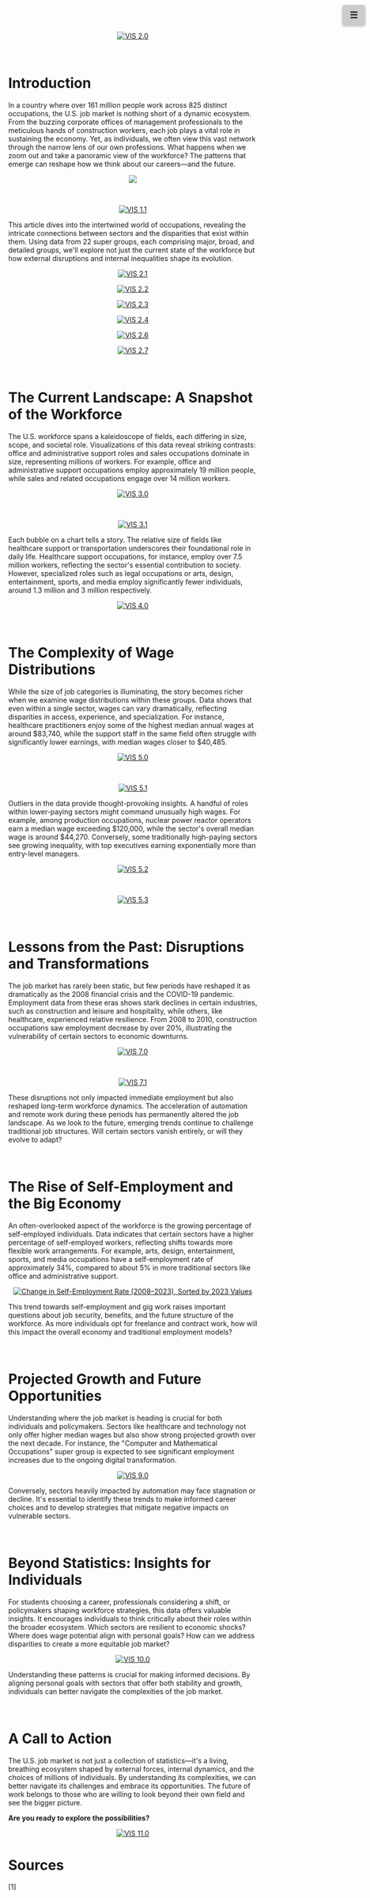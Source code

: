 
<div style="margin:1em calc(50% - 50vw);" align="center">
    <div class='tableauPlaceholder' id='viz1733296304494' style='position: relative'>
        <noscript>
            <a href='#'>
                <img alt='VIS 2.0' src='https://public.tableau.com/static/images/US/USJobs_17332654883260/VIS2_0/1_rss.png' style='border: none' />
            </a>
        </noscript>
        <object class='tableauViz' style='display:none;'>
            <param name='host_url' value='https%3A%2F%2Fpublic.tableau.com%2F' />
            <param name='embed_code_version' value='3' />
            <param name='site_root' value='' />
            <param name='name' value='USJobs_17332654883260/VIS2_0' />
            <param name='tabs' value='no' />
            <param name='toolbar' value='yes' />
            <param name='static_image' value='https://public.tableau.com/static/images/US/USJobs_17332654883260/VIS2_0/1.png' />
            <param name='animate_transition' value='yes' />
            <param name='display_static_image' value='yes' />
            <param name='display_spinner' value='yes' />
            <param name='display_overlay' value='yes' />
            <param name='display_count' value='yes' />
            <param name='language' value='en-US' />
            <param name='filter' value='publish=yes' />
        </object>
    </div>
    <script type='text/javascript'>
        var divElement = document.getElementById('viz1733296304494');
        var vizElement = divElement.getElementsByTagName('object')[0];
        if (divElement.offsetWidth > 800) {
            vizElement.style.width = '1000px';
            vizElement.style.height = '600px';
        } else if (divElement.offsetWidth > 500) {
            vizElement.style.width = '1000px';
            vizElement.style.height = '500px';
        } else {
            vizElement.style.width = '100%';
            vizElement.style.height = '600px';
        }
        var scriptElement = document.createElement('script');
        scriptElement.src = 'https://public.tableau.com/javascripts/api/viz_v1.js';
        vizElement.parentNode.insertBefore(scriptElement, vizElement);
    </script>
</div>

&nbsp;

<div id="stickyMenuIcon" onclick="toggleStickyMenu()" style="
    position: fixed;
    top: 10px;
    right: 10px;
    cursor: pointer;
    z-index: 1000;
    background-color: #ccc;
    padding: 10px 15px;
    border-radius: 5px;
    box-shadow: 0 2px 5px rgba(0,0,0,0.3);
    font-size: 18px;
    font-weight: bold;
    text-align: center;
">
    ☰
</div>


# **Introduction**
In a country where over 161 million people work across 825 distinct occupations, the U.S. job market is nothing short of a dynamic ecosystem. From the buzzing corporate offices of management professionals to the meticulous hands of construction workers, each job plays a vital role in sustaining the economy. Yet, as individuals, we often view this vast network through the narrow lens of our own professions. What happens when we zoom out and take a panoramic view of the workforce? The patterns that emerge can reshape how we think about our careers—and the future.


<div style="margin:1em calc(50% - 50vw);" align="center">
        <div class='tableauPlaceholder' id='viz1733270211721' style='position: relative'><noscript><a href='#'><img alt=' ' src='https:&#47;&#47;public.tableau.com&#47;static&#47;images&#47;US&#47;USJobs_17332654883260&#47;VIS1_0&#47;1_rss.png' style='border: none' /></a></noscript><object class='tableauViz'  style='display:none;'><param name='host_url' value='https%3A%2F%2Fpublic.tableau.com%2F' /> <param name='embed_code_version' value='3' /> <param name='site_root' value='' /><param name='name' value='USJobs_17332654883260&#47;VIS1_0' /><param name='tabs' value='yes' /><param name='toolbar' value='yes' /><param name='static_image' value='https:&#47;&#47;public.tableau.com&#47;static&#47;images&#47;US&#47;USJobs_17332654883260&#47;VIS1_0&#47;1.png' /> <param name='animate_transition' value='yes' /><param name='display_static_image' value='yes' /><param name='display_spinner' value='yes' /><param name='display_overlay' value='yes' /><param name='display_count' value='yes' /><param name='language' value='en-US' /></object></div>                <script type='text/javascript'>                    var divElement = document.getElementById('viz1733270211721');                    var vizElement = divElement.getElementsByTagName('object')[0];                    if ( divElement.offsetWidth > 800 ) { vizElement.style.width='800px';vizElement.style.height='627px';} else if ( divElement.offsetWidth > 500 ) { vizElement.style.width='800px';vizElement.style.height='627px';} else { vizElement.style.width='100%';vizElement.style.height='727px';}+'px';                    var scriptElement = document.createElement('script');                    scriptElement.src = 'https://public.tableau.com/javascripts/api/viz_v1.js';                    vizElement.parentNode.insertBefore(scriptElement, vizElement);                </script>
</div>

&nbsp;

<div style="margin:1em calc(50% - 50vw);" align="center">
        <div class='tableauPlaceholder' id='viz1733280144565' style='position: relative'><noscript><a href='#'><img alt='VIS 1.1 ' src='https:&#47;&#47;public.tableau.com&#47;static&#47;images&#47;US&#47;USJobs_17332654883260&#47;VIS1_1&#47;1_rss.png' style='border: none' /></a></noscript><object class='tableauViz'  style='display:none;'><param name='host_url' value='https%3A%2F%2Fpublic.tableau.com%2F' /> <param name='embed_code_version' value='3' /> <param name='site_root' value='' /><param name='name' value='USJobs_17332654883260&#47;VIS1_1' /><param name='tabs' value='no' /><param name='toolbar' value='yes' /><param name='static_image' value='https:&#47;&#47;public.tableau.com&#47;static&#47;images&#47;US&#47;USJobs_17332654883260&#47;VIS1_1&#47;1.png' /> <param name='animate_transition' value='yes' /><param name='display_static_image' value='yes' /><param name='display_spinner' value='yes' /><param name='display_overlay' value='yes' /><param name='display_count' value='yes' /><param name='language' value='en-US' /><param name='filter' value='publish=yes' /></object></div>                <script type='text/javascript'>                    var divElement = document.getElementById('viz1733280144565');                    var vizElement = divElement.getElementsByTagName('object')[0];                    if ( divElement.offsetWidth > 800 ) { vizElement.style.width='800px';vizElement.style.height='627px';} else if ( divElement.offsetWidth > 500 ) { vizElement.style.width='800px';vizElement.style.height='627px';} else { vizElement.style.width='100%';vizElement.style.height='727px';}+'px';;                    var scriptElement = document.createElement('script');                    scriptElement.src = 'https://public.tableau.com/javascripts/api/viz_v1.js';                    vizElement.parentNode.insertBefore(scriptElement, vizElement);                </script>
</div>

This article dives into the intertwined world of occupations, revealing the intricate connections between sectors and the disparities that exist within them. Using data from 22 super groups, each comprising major, broad, and detailed groups, we'll explore not just the current state of the workforce but how external disruptions and internal inequalities shape its evolution.

<div style="margin:1em calc(50% - 50vw);" align="center">
    <div class='tableauPlaceholder' id='viz1733297201170' style='position: relative'>
        <noscript>
            <a href='#'>
                <img alt='VIS 2.1' src='https://public.tableau.com/static/images/US/USJobs_17332654883260/VIS2_1/1_rss.png' style='border: none' />
            </a>
        </noscript>
        <object class='tableauViz' style='display:none;'>
            <param name='host_url' value='https%3A%2F%2Fpublic.tableau.com%2F' />
            <param name='embed_code_version' value='3' />
            <param name='site_root' value='' />
            <param name='name' value='USJobs_17332654883260/VIS2_1' />
            <param name='tabs' value='no' />
            <param name='toolbar' value='yes' />
            <param name='static_image' value='https://public.tableau.com/static/images/US/USJobs_17332654883260/VIS2_1/1.png' />
            <param name='animate_transition' value='yes' />
            <param name='display_static_image' value='yes' />
            <param name='display_spinner' value='yes' />
            <param name='display_overlay' value='yes' />
            <param name='display_count' value='yes' />
            <param name='language' value='en-US' />
            <param name='filter' value='publish=yes' />
        </object>
    </div>
    <script type='text/javascript'>
        var divElement = document.getElementById('viz1733297201170');
        var vizElement = divElement.getElementsByTagName('object')[0];
        if (divElement.offsetWidth > 800) {
            vizElement.style.width = '1000px';
            vizElement.style.height = '827px';
        } else if (divElement.offsetWidth > 500) {
            vizElement.style.width = '1000px';
            vizElement.style.height = '827px';
        } else {
            vizElement.style.width = '100%';
            vizElement.style.height = '1227px';
        }
        var scriptElement = document.createElement('script');
        scriptElement.src = 'https://public.tableau.com/javascripts/api/viz_v1.js';
        vizElement.parentNode.insertBefore(scriptElement, vizElement);
    </script>
</div>

<div style="margin:1em calc(50% - 50vw);" align="center">
    <div class='tableauPlaceholder' id='viz1733297331757' style='position: relative'>
        <noscript>
            <a href='#'>
                <img alt='VIS 2.2' src='https://public.tableau.com/static/images/US/USJobs_17332654883260/VIS2_2/1_rss.png' style='border: none' />
            </a>
        </noscript>
        <object class='tableauViz' style='display:none;'>
            <param name='host_url' value='https%3A%2F%2Fpublic.tableau.com%2F' />
            <param name='embed_code_version' value='3' />
            <param name='site_root' value='' />
            <param name='name' value='USJobs_17332654883260/VIS2_2' />
            <param name='tabs' value='no' />
            <param name='toolbar' value='yes' />
            <param name='static_image' value='https://public.tableau.com/static/images/US/USJobs_17332654883260/VIS2_2/1.png' />
            <param name='animate_transition' value='yes' />
            <param name='display_static_image' value='yes' />
            <param name='display_spinner' value='yes' />
            <param name='display_overlay' value='yes' />
            <param name='display_count' value='yes' />
            <param name='language' value='en-US' />
            <param name='filter' value='publish=yes' />
        </object>
    </div>
    <script type='text/javascript'>
        var divElement = document.getElementById('viz1733297331757');
        var vizElement = divElement.getElementsByTagName('object')[0];
        if (divElement.offsetWidth > 800) {
            vizElement.style.width = '1000px';
            vizElement.style.height = '827px';
        } else if (divElement.offsetWidth > 500) {
            vizElement.style.width = '1000px';
            vizElement.style.height = '827px';
        } else {
            vizElement.style.width = '100%';
            vizElement.style.height = '1227px';
        }
        var scriptElement = document.createElement('script');
        scriptElement.src = 'https://public.tableau.com/javascripts/api/viz_v1.js';
        vizElement.parentNode.insertBefore(scriptElement, vizElement);
    </script>
</div>

<div style="margin:1em calc(50% - 50vw);" align="center">
    <div class='tableauPlaceholder' id='viz1733297444285' style='position: relative'>
        <noscript>
            <a href='#'>
                <img alt='VIS 2.3' src='https://public.tableau.com/static/images/US/USJobs_17332654883260/VIS2_3/1_rss.png' style='border: none' />
            </a>
        </noscript>
        <object class='tableauViz' style='display:none;'>
            <param name='host_url' value='https%3A%2F%2Fpublic.tableau.com%2F' />
            <param name='embed_code_version' value='3' />
            <param name='site_root' value='' />
            <param name='name' value='USJobs_17332654883260/VIS2_3' />
            <param name='tabs' value='no' />
            <param name='toolbar' value='yes' />
            <param name='static_image' value='https://public.tableau.com/static/images/US/USJobs_17332654883260/VIS2_3/1.png' />
            <param name='animate_transition' value='yes' />
            <param name='display_static_image' value='yes' />
            <param name='display_spinner' value='yes' />
            <param name='display_overlay' value='yes' />
            <param name='display_count' value='yes' />
            <param name='language' value='en-US' />
            <param name='filter' value='publish=yes' />
        </object>
    </div>
    <script type='text/javascript'>
        var divElement = document.getElementById('viz1733297444285');
        var vizElement = divElement.getElementsByTagName('object')[0];
        if (divElement.offsetWidth > 800) {
            vizElement.style.width = '1000px';
            vizElement.style.height = '827px';
        } else if (divElement.offsetWidth > 500) {
            vizElement.style.width = '1000px';
            vizElement.style.height = '827px';
        } else {
            vizElement.style.width = '100%';
            vizElement.style.height = '1227px';
        }
        var scriptElement = document.createElement('script');
        scriptElement.src = 'https://public.tableau.com/javascripts/api/viz_v1.js';
        vizElement.parentNode.insertBefore(scriptElement, vizElement);
    </script>
</div>

<div style="margin:1em calc(50% - 50vw);" align="center">
    <div class='tableauPlaceholder' id='viz1733297524888' style='position: relative'>
        <noscript>
            <a href='#'>
                <img alt='VIS 2.4' src='https://public.tableau.com/static/images/US/USJobs_17332654883260/VIS2_4/1_rss.png' style='border: none' />
            </a>
        </noscript>
        <object class='tableauViz' style='display:none;'>
            <param name='host_url' value='https%3A%2F%2Fpublic.tableau.com%2F' />
            <param name='embed_code_version' value='3' />
            <param name='site_root' value='' />
            <param name='name' value='USJobs_17332654883260/VIS2_4' />
            <param name='tabs' value='no' />
            <param name='toolbar' value='yes' />
            <param name='static_image' value='https://public.tableau.com/static/images/US/USJobs_17332654883260/VIS2_4/1.png' />
            <param name='animate_transition' value='yes' />
            <param name='display_static_image' value='yes' />
            <param name='display_spinner' value='yes' />
            <param name='display_overlay' value='yes' />
            <param name='display_count' value='yes' />
            <param name='language' value='en-US' />
            <param name='filter' value='publish=yes' />
        </object>
    </div>
    <script type='text/javascript'>
        var divElement = document.getElementById('viz1733297524888');
        var vizElement = divElement.getElementsByTagName('object')[0];
        if (divElement.offsetWidth > 800) {
            vizElement.style.width = '1000px';
            vizElement.style.height = '827px';
        } else if (divElement.offsetWidth > 500) {
            vizElement.style.width = '1000px';
            vizElement.style.height = '827px';
        } else {
            vizElement.style.width = '100%';
            vizElement.style.height = '1227px';
        }
        var scriptElement = document.createElement('script');
        scriptElement.src = 'https://public.tableau.com/javascripts/api/viz_v1.js';
        vizElement.parentNode.insertBefore(scriptElement, vizElement);
    </script>
</div>

<div style="margin:1em calc(50% - 50vw);" align="center">
    <div class='tableauPlaceholder' id='viz1733297563140' style='position: relative'>
        <noscript>
            <a href='#'>
                <img alt='VIS 2.6' src='https://public.tableau.com/static/images/US/USJobs_17332654883260/VIS2_6/1_rss.png' style='border: none' />
            </a>
        </noscript>
        <object class='tableauViz' style='display:none;'>
            <param name='host_url' value='https%3A%2F%2Fpublic.tableau.com%2F' />
            <param name='embed_code_version' value='3' />
            <param name='site_root' value='' />
            <param name='name' value='USJobs_17332654883260/VIS2_6' />
            <param name='tabs' value='no' />
            <param name='toolbar' value='yes' />
            <param name='static_image' value='https://public.tableau.com/static/images/US/USJobs_17332654883260/VIS2_6/1.png' />
            <param name='animate_transition' value='yes' />
            <param name='display_static_image' value='yes' />
            <param name='display_spinner' value='yes' />
            <param name='display_overlay' value='yes' />
            <param name='display_count' value='yes' />
            <param name='language' value='en-US' />
            <param name='filter' value='publish=yes' />
        </object>
    </div>
    <script type='text/javascript'>
        var divElement = document.getElementById('viz1733297563140');
        var vizElement = divElement.getElementsByTagName('object')[0];
        if (divElement.offsetWidth > 800) {
            vizElement.style.width = '1000px';
            vizElement.style.height = '827px';
        } else if (divElement.offsetWidth > 500) {
            vizElement.style.width = '1000px';
            vizElement.style.height = '827px';
        } else {
            vizElement.style.width = '100%';
            vizElement.style.height = '1227px';
        }
        var scriptElement = document.createElement('script');
        scriptElement.src = 'https://public.tableau.com/javascripts/api/viz_v1.js';
        vizElement.parentNode.insertBefore(scriptElement, vizElement);
    </script>
</div>

<div style="margin:1em calc(50% - 50vw);" align="center">
    <div class='tableauPlaceholder' id='viz1733326794334' style='position: relative'>
        <noscript>
            <a href='#'>
                <img alt='VIS 2.7' src='https://public.tableau.com/static/images/US/USJobs_17332654883260/VIS2_7/1_rss.png' style='border: none' />
            </a>
        </noscript>
        <object class='tableauViz' style='display:none;'>
            <param name='host_url' value='https%3A%2F%2Fpublic.tableau.com%2F' />
            <param name='embed_code_version' value='3' />
            <param name='site_root' value='' />
            <param name='name' value='USJobs_17332654883260/VIS2_7' />
            <param name='tabs' value='no' />
            <param name='toolbar' value='yes' />
            <param name='static_image' value='https://public.tableau.com/static/images/US/USJobs_17332654883260/VIS2_7/1.png' />
            <param name='animate_transition' value='yes' />
            <param name='display_static_image' value='yes' />
            <param name='display_spinner' value='yes' />
            <param name='display_overlay' value='yes' />
            <param name='display_count' value='yes' />
            <param name='language' value='en-US' />
            <param name='filter' value='publish=yes' />
        </object>
    </div>
    <script type='text/javascript'>
        var divElement = document.getElementById('viz1733326794334');
        var vizElement = divElement.getElementsByTagName('object')[0];
        if (divElement.offsetWidth > 800) {
            vizElement.style.width = '1000px';
            vizElement.style.height = '827px';
        } else if (divElement.offsetWidth > 500) {
            vizElement.style.width = '1000px';
            vizElement.style.height = '827px';
        } else {
            vizElement.style.width = '100%';
            vizElement.style.height = '1227px';
        }
        var scriptElement = document.createElement('script');
        scriptElement.src = 'https://public.tableau.com/javascripts/api/viz_v1.js';
        vizElement.parentNode.insertBefore(scriptElement, vizElement);
    </script>
</div>


&nbsp;

# **The Current Landscape: A Snapshot of the Workforce**
The U.S. workforce spans a kaleidoscope of fields, each differing in size, scope, and societal role. Visualizations of this data reveal striking contrasts: office and administrative support roles and sales occupations dominate in size, representing millions of workers. For example, office and administrative support occupations employ approximately 19 million people, while sales and related occupations engage over 14 million workers.

<div style="margin:1em calc(50% - 50vw);" align="center">
    <div class='tableauPlaceholder' id='viz1733281655884' style='position: relative'>
        <noscript>
            <a href='#'>
                <img alt='VIS 3.0' src='https://public.tableau.com/static/images/US/USJobs_17332654883260/VIS3_0/1_rss.png' style='border: none' />
            </a>
        </noscript>
        <object class='tableauViz' style='display:none;'>
            <param name='host_url' value='https%3A%2F%2Fpublic.tableau.com%2F' />
            <param name='embed_code_version' value='3' />
            <param name='site_root' value='' />
            <param name='name' value='USJobs_17332654883260/VIS3_0' />
            <param name='tabs' value='yes' />
            <param name='toolbar' value='yes' />
            <param name='static_image' value='https://public.tableau.com/static/images/US/USJobs_17332654883260/VIS3_0/1.png' />
            <param name='animate_transition' value='yes' />
            <param name='display_static_image' value='yes' />
            <param name='display_spinner' value='yes' />
            <param name='display_overlay' value='yes' />
            <param name='display_count' value='yes' />
            <param name='language' value='en-US' />
            <param name='filter' value='publish=yes' />
        </object>
    </div>
    <script type='text/javascript'>
        var divElement = document.getElementById('viz1733281655884');
        var vizElement = divElement.getElementsByTagName('object')[0];
        if (divElement.offsetWidth > 800) {
            vizElement.style.width = '800px';
            vizElement.style.height = '500px';
        } else if (divElement.offsetWidth > 500) {
            vizElement.style.width = '800px';
            vizElement.style.height = '500px';
        } else {
            vizElement.style.width = '100%';
            vizElement.style.height = '500px';
        }
        var scriptElement = document.createElement('script');
        scriptElement.src = 'https://public.tableau.com/javascripts/api/viz_v1.js';
        vizElement.parentNode.insertBefore(scriptElement, vizElement);
    </script>
</div>

&nbsp;

<div style="margin:1em calc(50% - 50vw);" align="center">
    <div class='tableauPlaceholder' id='viz1733281842067' style='position: relative'>
        <noscript>
            <a href='#'>
                <img alt='VIS 3.1' src='https://public.tableau.com/static/images/US/USJobs_17332654883260/VIS3_1/1_rss.png' style='border: none' />
            </a>
        </noscript>
        <object class='tableauViz' style='display:none;'>
            <param name='host_url' value='https%3A%2F%2Fpublic.tableau.com%2F' />
            <param name='embed_code_version' value='3' />
            <param name='site_root' value='' />
            <param name='name' value='USJobs_17332654883260/VIS3_1' />
            <param name='tabs' value='yes' />
            <param name='toolbar' value='yes' />
            <param name='static_image' value='https://public.tableau.com/static/images/US/USJobs_17332654883260/VIS3_1/1.png' />
            <param name='animate_transition' value='yes' />
            <param name='display_static_image' value='yes' />
            <param name='display_spinner' value='yes' />
            <param name='display_overlay' value='yes' />
            <param name='display_count' value='yes' />
            <param name='language' value='en-US' />
            <param name='filter' value='publish=yes' />
        </object>
    </div>
    <script type='text/javascript'>
        var divElement = document.getElementById('viz1733281842067');
        var vizElement = divElement.getElementsByTagName('object')[0];
        if (divElement.offsetWidth > 800) {
            vizElement.style.width = '800px';
            vizElement.style.height = '500px';
        } else if (divElement.offsetWidth > 500) {
            vizElement.style.width = '800px';
            vizElement.style.height = '500px';
        } else {
            vizElement.style.width = '100%';
            vizElement.style.height = '500px';
        }
        var scriptElement = document.createElement('script');
        scriptElement.src = 'https://public.tableau.com/javascripts/api/viz_v1.js';
        vizElement.parentNode.insertBefore(scriptElement, vizElement);
    </script>
</div>


Each bubble on a chart tells a story. The relative size of fields like healthcare support or transportation underscores their foundational role in daily life. Healthcare support occupations, for instance, employ over 7.5 million workers, reflecting the sector's essential contribution to society. However, specialized roles such as legal occupations or arts, design, entertainment, sports, and media employ significantly fewer individuals, around 1.3 million and 3 million respectively.

<div style="margin:1em calc(50% - 50vw);" align="center">
    <div class='tableauPlaceholder' id='viz1733281944172' style='position: relative'>
        <noscript>
            <a href='#'>
                <img alt='VIS 4.0' src='https://public.tableau.com/static/images/US/USJobs_17332654883260/VIS4_0/1_rss.png' style='border: none' />
            </a>
        </noscript>
        <object class='tableauViz' style='display:none;'>
            <param name='host_url' value='https%3A%2F%2Fpublic.tableau.com%2F' />
            <param name='embed_code_version' value='3' />
            <param name='site_root' value='' />
            <param name='name' value='USJobs_17332654883260/VIS4_0' />
            <param name='tabs' value='yes' />
            <param name='toolbar' value='yes' />
            <param name='static_image' value='https://public.tableau.com/static/images/US/USJobs_17332654883260/VIS4_0/1.png' />
            <param name='animate_transition' value='yes' />
            <param name='display_static_image' value='yes' />
            <param name='display_spinner' value='yes' />
            <param name='display_overlay' value='yes' />
            <param name='display_count' value='yes' />
            <param name='language' value='en-US' />
            <param name='filter' value='publish=yes' />
        </object>
    </div>
    <script type='text/javascript'>
        var divElement = document.getElementById('viz1733281944172');
        var vizElement = divElement.getElementsByTagName('object')[0];
        if (divElement.offsetWidth > 800) {
            vizElement.style.width = '800px';
            vizElement.style.height = '500px';
        } else if (divElement.offsetWidth > 500) {
            vizElement.style.width = '800px';
            vizElement.style.height = '500px';
        } else {
            vizElement.style.width = '100%';
            vizElement.style.height = '500px';
        }
        var scriptElement = document.createElement('script');
        scriptElement.src = 'https://public.tableau.com/javascripts/api/viz_v1.js';
        vizElement.parentNode.insertBefore(scriptElement, vizElement);
    </script>
</div>


&nbsp;

# **The Complexity of Wage Distributions**

While the size of job categories is illuminating, the story becomes richer when we examine wage distributions within these groups. Data shows that even within a single sector, wages can vary dramatically, reflecting disparities in access, experience, and specialization. For instance, healthcare practitioners enjoy some of the highest median annual wages at around $83,740, while the support staff in the same field often struggle with significantly lower earnings, with median wages closer to $40,485.


<div style="margin:1em calc(50% - 50vw);" align="center">
    <div class='tableauPlaceholder' id='viz1733280334472' style='position: relative'>
        <noscript>
            <a href='#'>
                <img alt='VIS 5.0' src='https://public.tableau.com/static/images/US/USJobs_17332654883260/VIS5_0/1_rss.png' style='border: none' />
            </a>
        </noscript>
        <object class='tableauViz' style='display:none;'>
            <param name='host_url' value='https%3A%2F%2Fpublic.tableau.com%2F' />
            <param name='embed_code_version' value='3' />
            <param name='site_root' value='' />
            <param name='name' value='USJobs_17332654883260/VIS5_0' />
            <param name='tabs' value='yes' />
            <param name='toolbar' value='yes' />
            <param name='static_image' value='https://public.tableau.com/static/images/US/USJobs_17332654883260/VIS5_0/1.png' />
            <param name='animate_transition' value='yes' />
            <param name='display_static_image' value='yes' />
            <param name='display_spinner' value='yes' />
            <param name='display_overlay' value='yes' />
            <param name='display_count' value='yes' />
            <param name='language' value='en-US' />
            <param name='filter' value='publish=yes' />
        </object>
    </div>
    <script type='text/javascript'>
        var divElement = document.getElementById('viz1733280334472');
        var vizElement = divElement.getElementsByTagName('object')[0];
        if (divElement.offsetWidth > 800) {
            vizElement.style.width = '800px';
            vizElement.style.height = '627px';
        } else if (divElement.offsetWidth > 500) {
            vizElement.style.width = '800px';
            vizElement.style.height = '627px';
        } else {
            vizElement.style.width = '100%';
            vizElement.style.height = '727px';
        }
        var scriptElement = document.createElement('script');
        scriptElement.src = 'https://public.tableau.com/javascripts/api/viz_v1.js';
        vizElement.parentNode.insertBefore(scriptElement, vizElement);
    </script>
</div>

&nbsp;

<div style="margin:1em calc(50% - 50vw);" align="center">
    <div class='tableauPlaceholder' id='viz1733280605216' style='position: relative'>
        <noscript>
            <a href='#'>
                <img alt='VIS 5.1' src='https://public.tableau.com/static/images/US/USJobs_17332654883260/VIS5_1/1_rss.png' style='border: none' />
            </a>
        </noscript>
        <object class='tableauViz' style='display:none;'>
            <param name='host_url' value='https%3A%2F%2Fpublic.tableau.com%2F' />
            <param name='embed_code_version' value='3' />
            <param name='site_root' value='' />
            <param name='name' value='USJobs_17332654883260/VIS5_1' />
            <param name='tabs' value='yes' />
            <param name='toolbar' value='yes' />
            <param name='static_image' value='https://public.tableau.com/static/images/US/USJobs_17332654883260/VIS5_1/1.png' />
            <param name='animate_transition' value='yes' />
            <param name='display_static_image' value='yes' />
            <param name='display_spinner' value='yes' />
            <param name='display_overlay' value='yes' />
            <param name='display_count' value='yes' />
            <param name='language' value='en-US' />
            <param name='filter' value='publish=yes' />
        </object>
    </div>
    <script type='text/javascript'>
        var divElement = document.getElementById('viz1733280605216');
        var vizElement = divElement.getElementsByTagName('object')[0];
        if (divElement.offsetWidth > 800) {
            vizElement.style.width = '800px';
            vizElement.style.height = '500px';
        } else if (divElement.offsetWidth > 500) {
            vizElement.style.width = '800px';
            vizElement.style.height = '500px';
        } else {
            vizElement.style.width = '100%';
            vizElement.style.height = '500px';
        }
        var scriptElement = document.createElement('script');
        scriptElement.src = 'https://public.tableau.com/javascripts/api/viz_v1.js';
        vizElement.parentNode.insertBefore(scriptElement, vizElement);
    </script>
</div>



Outliers in the data provide thought-provoking insights. A handful of roles within lower-paying sectors might command unusually high wages. For example, among production occupations, nuclear power reactor operators earn a median wage exceeding $120,000, while the sector's overall median wage is around $44,270. Conversely, some traditionally high-paying sectors see growing inequality, with top executives earning exponentially more than entry-level managers.

<div style="margin:1em calc(50% - 50vw);" align="center">
    <div class='tableauPlaceholder' id='viz1733280699220' style='position: relative'>
        <noscript>
            <a href='#'>
                <img alt='VIS 5.2' src='https://public.tableau.com/static/images/ZK/ZK4BP5GX8/1_rss.png' style='border: none' />
            </a>
        </noscript>
        <object class='tableauViz' style='display:none;'>
            <param name='host_url' value='https%3A%2F%2Fpublic.tableau.com%2F' />
            <param name='embed_code_version' value='3' />
            <param name='path' value='shared/ZK4BP5GX8' />
            <param name='toolbar' value='yes' />
            <param name='static_image' value='https://public.tableau.com/static/images/ZK/ZK4BP5GX8/1.png' />
            <param name='animate_transition' value='yes' />
            <param name='display_static_image' value='yes' />
            <param name='display_spinner' value='yes' />
            <param name='display_overlay' value='yes' />
            <param name='display_count' value='yes' />
            <param name='language' value='en-US' />
            <param name='filter' value='publish=yes' />
        </object>
    </div>
    <script type='text/javascript'>
        var divElement = document.getElementById('viz1733280699220');
        var vizElement = divElement.getElementsByTagName('object')[0];
        if (divElement.offsetWidth > 800) {
            vizElement.style.width = '800px';
            vizElement.style.height = '627px';
        } else if (divElement.offsetWidth > 500) {
            vizElement.style.width = '800px';
            vizElement.style.height = '627px';
        } else {
            vizElement.style.width = '100%';
            vizElement.style.height = '727px';
        }
        var scriptElement = document.createElement('script');
        scriptElement.src = 'https://public.tableau.com/javascripts/api/viz_v1.js';
        vizElement.parentNode.insertBefore(scriptElement, vizElement);
    </script>
</div>

&nbsp;

<div style="margin:1em calc(50% - 50vw);" align="center">
    <div class='tableauPlaceholder' id='viz1733280854107' style='position: relative'>
        <noscript>
            <a href='#'>
                <img alt='VIS 5.3' src='https://public.tableau.com/static/images/US/USJobs_17332654883260/VIS5_3/1_rss.png' style='border: none' />
            </a>
        </noscript>
        <object class='tableauViz' style='display:none;'>
            <param name='host_url' value='https%3A%2F%2Fpublic.tableau.com%2F' />
            <param name='embed_code_version' value='3' />
            <param name='site_root' value='' />
            <param name='name' value='USJobs_17332654883260/VIS5_3' />
            <param name='tabs' value='yes' />
            <param name='toolbar' value='yes' />
            <param name='static_image' value='https://public.tableau.com/static/images/US/USJobs_17332654883260/VIS5_3/1.png' />
            <param name='animate_transition' value='yes' />
            <param name='display_static_image' value='yes' />
            <param name='display_spinner' value='yes' />
            <param name='display_overlay' value='yes' />
            <param name='display_count' value='yes' />
            <param name='language' value='en-US' />
            <param name='filter' value='publish=yes' />
        </object>
    </div>
    <script type='text/javascript'>
        var divElement = document.getElementById('viz1733280854107');
        var vizElement = divElement.getElementsByTagName('object')[0];
        if (divElement.offsetWidth > 800) {
            vizElement.style.width = '800px';
            vizElement.style.height = '827px';
        } else if (divElement.offsetWidth > 500) {
            vizElement.style.width = '800px';
            vizElement.style.height = '827px';
        } else {
            vizElement.style.width = '100%';
            vizElement.style.height = '727px';
        }
        var scriptElement = document.createElement('script');
        scriptElement.src = 'https://public.tableau.com/javascripts/api/viz_v1.js';
        vizElement.parentNode.insertBefore(scriptElement, vizElement);
    </script>
</div>

&nbsp;

# **Lessons from the Past: Disruptions and Transformations**
The job market has rarely been static, but few periods have reshaped it as dramatically as the 2008 financial crisis and the COVID-19 pandemic. Employment data from these eras shows stark declines in certain industries, such as construction and leisure and hospitality, while others, like healthcare, experienced relative resilience. From 2008 to 2010, construction occupations saw employment decrease by over 20%, illustrating the vulnerability of certain sectors to economic downturns.

<div style="margin:1em calc(50% - 50vw);" align="center">
    <div class='tableauPlaceholder' id='viz1733280970108' style='position: relative'>
        <noscript>
            <a href='#'>
                <img alt='VIS 7.0' src='https://public.tableau.com/static/images/US/USJobs_17332654883260/VIS7_0/1_rss.png' style='border: none' />
            </a>
        </noscript>
        <object class='tableauViz' style='display:none;'>
            <param name='host_url' value='https%3A%2F%2Fpublic.tableau.com%2F' />
            <param name='embed_code_version' value='3' />
            <param name='site_root' value='' />
            <param name='name' value='USJobs_17332654883260/VIS7_0' />
            <param name='tabs' value='yes' />
            <param name='toolbar' value='yes' />
            <param name='static_image' value='https://public.tableau.com/static/images/US/USJobs_17332654883260/VIS7_0/1.png' />
            <param name='animate_transition' value='yes' />
            <param name='display_static_image' value='yes' />
            <param name='display_spinner' value='yes' />
            <param name='display_overlay' value='yes' />
            <param name='display_count' value='yes' />
            <param name='language' value='en-US' />
            <param name='filter' value='publish=yes' />
        </object>
    </div>
    <script type='text/javascript'>
        var divElement = document.getElementById('viz1733280970108');
        var vizElement = divElement.getElementsByTagName('object')[0];
        if (divElement.offsetWidth > 800) {
            vizElement.style.width = '1000px';
            vizElement.style.height = '827px';
        } else if (divElement.offsetWidth > 500) {
            vizElement.style.width = '1000px';
            vizElement.style.height = '827px';
        } else {
            vizElement.style.width = '100%';
            vizElement.style.height = '727px';
        }
        var scriptElement = document.createElement('script');
        scriptElement.src = 'https://public.tableau.com/javascripts/api/viz_v1.js';
        vizElement.parentNode.insertBefore(scriptElement, vizElement);
    </script>
</div>

&nbsp;

<div style="margin:1em calc(50% - 50vw);" align="center">
    <div class='tableauPlaceholder' id='viz1733281185129' style='position: relative'>
        <noscript>
            <a href='#'>
                <img alt='VIS 7.1' src='https://public.tableau.com/static/images/US/USJobs_17332654883260/VIS7_1/1_rss.png' style='border: none' />
            </a>
        </noscript>
        <object class='tableauViz' style='display:none;'>
            <param name='host_url' value='https%3A%2F%2Fpublic.tableau.com%2F' />
            <param name='embed_code_version' value='3' />
            <param name='site_root' value='' />
            <param name='name' value='USJobs_17332654883260/VIS7_1' />
            <param name='tabs' value='yes' />
            <param name='toolbar' value='yes' />
            <param name='static_image' value='https://public.tableau.com/static/images/US/USJobs_17332654883260/VIS7_1/1.png' />
            <param name='animate_transition' value='yes' />
            <param name='display_static_image' value='yes' />
            <param name='display_spinner' value='yes' />
            <param name='display_overlay' value='yes' />
            <param name='display_count' value='yes' />
            <param name='language' value='en-US' />
            <param name='filter' value='publish=yes' />
        </object>
    </div>
    <script type='text/javascript'>
        var divElement = document.getElementById('viz1733281185129');
        var vizElement = divElement.getElementsByTagName('object')[0];
        if (divElement.offsetWidth > 800) {
            vizElement.style.width = '1000px';
            vizElement.style.height = '750px';
        } else if (divElement.offsetWidth > 500) {
            vizElement.style.width = '1000px';
            vizElement.style.height = '750px';
        } else {
            vizElement.style.width = '100%';
            vizElement.style.height = '750px';
        }
        var scriptElement = document.createElement('script');
        scriptElement.src = 'https://public.tableau.com/javascripts/api/viz_v1.js';
        vizElement.parentNode.insertBefore(scriptElement, vizElement);
    </script>
</div>



These disruptions not only impacted immediate employment but also reshaped long-term workforce dynamics. The acceleration of automation and remote work during these periods has permanently altered the job landscape. As we look to the future, emerging trends continue to challenge traditional job structures. Will certain sectors vanish entirely, or will they evolve to adapt?


&nbsp;

# **The Rise of Self-Employment and the Big Economy**
An often-overlooked aspect of the workforce is the growing percentage of self-employed individuals. Data indicates that certain sectors have a higher percentage of self-employed workers, reflecting shifts towards more flexible work arrangements. For example, arts, design, entertainment, sports, and media occupations have a self-employment rate of approximately 34%, compared to about 5% in more traditional sectors like office and administrative support.


<div style="margin:1em calc(50% - 50vw);" align="center">
    <div class='tableauPlaceholder' id='viz1733290396216' style='position: relative'>
        <noscript>
            <a href='#'>
                <img alt='Change in Self-Employment Rate (2008–2023), Sorted by 2023 Values' src='https://public.tableau.com/static/images/US/USJobs_17332654883260/VIS8_0/1_rss.png' style='border: none' />
            </a>
        </noscript>
        <object class='tableauViz' style='display:none;'>
            <param name='host_url' value='https%3A%2F%2Fpublic.tableau.com%2F' />
            <param name='embed_code_version' value='3' />
            <param name='site_root' value='' />
            <param name='name' value='USJobs_17332654883260/VIS8_0' />
            <param name='tabs' value='yes' />
            <param name='toolbar' value='yes' />
            <param name='static_image' value='https://public.tableau.com/static/images/US/USJobs_17332654883260/VIS8_0/1.png' />
            <param name='animate_transition' value='yes' />
            <param name='display_static_image' value='yes' />
            <param name='display_spinner' value='yes' />
            <param name='display_overlay' value='yes' />
            <param name='display_count' value='yes' />
            <param name='language' value='en-US' />
            <param name='filter' value='publish=yes' />
        </object>
    </div>
    <script type='text/javascript'>
        var divElement = document.getElementById('viz1733290396216');
        var vizElement = divElement.getElementsByTagName('object')[0];
        if (divElement.offsetWidth > 800) {
            vizElement.style.width = '1000px';
            vizElement.style.height = '750px';
        } else if (divElement.offsetWidth > 500) {
            vizElement.style.width = '1000px';
            vizElement.style.height = '750px';
        } else {
            vizElement.style.width = '100%';
            vizElement.style.height = '750px';
        }
        var scriptElement = document.createElement('script');
        scriptElement.src = 'https://public.tableau.com/javascripts/api/viz_v1.js';
        vizElement.parentNode.insertBefore(scriptElement, vizElement);
    </script>
</div>


This trend towards self-employment and gig work raises important questions about job security, benefits, and the future structure of the workforce. As more individuals opt for freelance and contract work, how will this impact the overall economy and traditional employment models?

&nbsp;

# **Projected Growth and Future Opportunities**
Understanding where the job market is heading is crucial for both individuals and policymakers. Sectors like healthcare and technology not only offer higher median wages but also show strong projected growth over the next decade. For instance, the "Computer and Mathematical Occupations" super group is expected to see significant employment increases due to the ongoing digital transformation.


<div style="margin:1em calc(50% - 50vw);" align="center">
    <div class='tableauPlaceholder' id='viz1733289579011' style='position: relative'>
        <noscript>
            <a href='#'>
                <img alt='VIS 9.0' src='https://public.tableau.com/static/images/US/USJobs_17332654883260/VIS9_0/1_rss.png' style='border: none' />
            </a>
        </noscript>
        <object class='tableauViz' style='display:none;'>
            <param name='host_url' value='https%3A%2F%2Fpublic.tableau.com%2F' />
            <param name='embed_code_version' value='3' />
            <param name='site_root' value='' />
            <param name='name' value='USJobs_17332654883260/VIS9_0' />
            <param name='tabs' value='yes' />
            <param name='toolbar' value='yes' />
            <param name='static_image' value='https://public.tableau.com/static/images/US/USJobs_17332654883260/VIS9_0/1.png' />
            <param name='animate_transition' value='yes' />
            <param name='display_static_image' value='yes' />
            <param name='display_spinner' value='yes' />
            <param name='display_overlay' value='yes' />
            <param name='display_count' value='yes' />
            <param name='language' value='en-US' />
            <param name='filter' value='publish=yes' />
        </object>
    </div>
    <script type='text/javascript'>
        var divElement = document.getElementById('viz1733289579011');
        var vizElement = divElement.getElementsByTagName('object')[0];
        if (divElement.offsetWidth > 800) {
            vizElement.style.width = '1000px';
            vizElement.style.height = '750px';
        } else if (divElement.offsetWidth > 500) {
            vizElement.style.width = '1000px';
            vizElement.style.height = '750px';
        } else {
            vizElement.style.width = '100%';
            vizElement.style.height = '750px';
        }
        var scriptElement = document.createElement('script');
        scriptElement.src = 'https://public.tableau.com/javascripts/api/viz_v1.js';
        vizElement.parentNode.insertBefore(scriptElement, vizElement);
    </script>
</div>

Conversely, sectors heavily impacted by automation may face stagnation or decline. It's essential to identify these trends to make informed career choices and to develop strategies that mitigate negative impacts on vulnerable sectors.

&nbsp;

# **Beyond Statistics: Insights for Individuals**
For students choosing a career, professionals considering a shift, or policymakers shaping workforce strategies, this data offers valuable insights. It encourages individuals to think critically about their roles within the broader ecosystem. Which sectors are resilient to economic shocks? Where does wage potential align with personal goals? How can we address disparities to create a more equitable job market?


<div style="margin:1em calc(50% - 50vw);" align="center">
    <div class='tableauPlaceholder' id='viz1733289894117' style='position: relative'>
        <noscript>
            <a href='#'>
                <img alt='VIS 10.0' src='https://public.tableau.com/static/images/US/USJobs_17332654883260/VIS10_0/1_rss.png' style='border: none' />
            </a>
        </noscript>
        <object class='tableauViz' style='display:none;'>
            <param name='host_url' value='https%3A%2F%2Fpublic.tableau.com%2F' />
            <param name='embed_code_version' value='3' />
            <param name='site_root' value='' />
            <param name='name' value='USJobs_17332654883260/VIS10_0' />
            <param name='tabs' value='yes' />
            <param name='toolbar' value='yes' />
            <param name='static_image' value='https://public.tableau.com/static/images/US/USJobs_17332654883260/VIS10_0/1.png' />
            <param name='animate_transition' value='yes' />
            <param name='display_static_image' value='yes' />
            <param name='display_spinner' value='yes' />
            <param name='display_overlay' value='yes' />
            <param name='display_count' value='yes' />
            <param name='language' value='en-US' />
            <param name='filter' value='publish=yes' />
        </object>
    </div>
    <script type='text/javascript'>
        var divElement = document.getElementById('viz1733289894117');
        var vizElement = divElement.getElementsByTagName('object')[0];
        if (divElement.offsetWidth > 800) {
            vizElement.style.width = '800px';
            vizElement.style.height = '600px';
        } else if (divElement.offsetWidth > 500) {
            vizElement.style.width = '800px';
            vizElement.style.height = '600px';
        } else {
            vizElement.style.width = '100%';
            vizElement.style.height = '600px';
        }
        var scriptElement = document.createElement('script');
        scriptElement.src = 'https://public.tableau.com/javascripts/api/viz_v1.js';
        vizElement.parentNode.insertBefore(scriptElement, vizElement);
    </script>
</div>

Understanding these patterns is crucial for making informed decisions. By aligning personal goals with sectors that offer both stability and growth, individuals can better navigate the complexities of the job market.

&nbsp;

# **A Call to Action**
The U.S. job market is not just a collection of statistics—it's a living, breathing ecosystem shaped by external forces, internal dynamics, and the choices of millions of individuals. By understanding its complexities, we can better navigate its challenges and embrace its opportunities. The future of work belongs to those who are willing to look beyond their own field and see the bigger picture.

**Are you ready to explore the possibilities?**

<div style="margin:1em calc(50% - 50vw);" align="center">
    <div class='tableauPlaceholder' id='viz1733290185747' style='position: relative'>
        <noscript>
            <a href='#'>
                <img alt='VIS 11.0' src='https://public.tableau.com/static/images/US/USJobs_17332654883260/VIS11_0/1_rss.png' style='border: none' />
            </a>
        </noscript>
        <object class='tableauViz' style='display:none;'>
            <param name='host_url' value='https%3A%2F%2Fpublic.tableau.com%2F' />
            <param name='embed_code_version' value='3' />
            <param name='site_root' value='' />
            <param name='name' value='USJobs_17332654883260/VIS11_0' />
            <param name='tabs' value='yes' />
            <param name='toolbar' value='yes' />
            <param name='static_image' value='https://public.tableau.com/static/images/US/USJobs_17332654883260/VIS11_0/1.png' />
            <param name='animate_transition' value='yes' />
            <param name='display_static_image' value='yes' />
            <param name='display_spinner' value='yes' />
            <param name='display_overlay' value='yes' />
            <param name='display_count' value='yes' />
            <param name='language' value='en-US' />
            <param name='filter' value='publish=yes' />
        </object>
    </div>
    <script type='text/javascript'>
        var divElement = document.getElementById('viz1733290185747');
        var vizElement = divElement.getElementsByTagName('object')[0];
        if (divElement.offsetWidth > 800) {
            vizElement.style.width = '1000px';
            vizElement.style.height = '750px';
        } else if (divElement.offsetWidth > 500) {
            vizElement.style.width = '1000px';
            vizElement.style.height = '750px';
        } else {
            vizElement.style.width = '100%';
            vizElement.style.height = '750px';
        }
        var scriptElement = document.createElement('script');
        scriptElement.src = 'https://public.tableau.com/javascripts/api/viz_v1.js';
        vizElement.parentNode.insertBefore(scriptElement, vizElement);
    </script>
</div>


# Sources
[1] 


<div id="stickyMenu" style="
    position: fixed;
    top: 50px;
    right: 10px;
    width: 300px;
    display: none; /* Initially hidden */
    background-color: white;
    border: 1px solid #ccc;
    border-radius: 5px;
    box-shadow: 0 2px 5px rgba(0, 0, 0, 0.3);
    z-index: 999;
    padding: 10px;
    overflow-y: visible; /* Prevent scrolling */
    height: auto; /* Adjust height dynamically */
">
    <h3>Occupation Abbreviations</h3>
    <p><b>AEN:</b> Architecture and Engineering Occupations</p>
    <p><b>ART:</b> Arts, Design, Entertainment, Sports, and Media Occupations</p>
    <p><b>BFO:</b> Business and Financial Operations Occupations</p>
    <p><b>BGM:</b> Building and Grounds Cleaning and Maintenance Occupations</p>
    <p><b>CMT:</b> Computer and Mathematical Occupations</p>
    <p><b>CON:</b> Construction and Extraction Occupations</p>
    <p><b>CSS:</b> Community and Social Service Occupations</p>
    <p><b>EDU:</b> Education, Training, and Library Occupations</p>
    <p><b>FDS:</b> Food Preparation and Serving Related Occupations</p>
    <p><b>FFF:</b> Farming, Fishing, and Forestry Occupations</p>
    <p><b>HCS:</b> Healthcare Support Occupations</p>
    <p><b>HPT:</b> Healthcare Practitioners and Technical Occupations</p>
    <p><b>IMR:</b> Installation, Maintenance, and Repair Occupations</p>
    <p><b>LEG:</b> Legal Occupations</p>
    <p><b>LPS:</b> Life, Physical, and Social Science Occupations</p>
    <p><b>MGT:</b> Management Occupations</p>
    <p><b>OAS:</b> Office and Administrative Support Occupations</p>
    <p><b>PCS:</b> Personal Care and Service Occupations</p>
    <p><b>PRO:</b> Production Occupations</p>
    <p><b>PSO:</b> Protective Service Occupations</p>
    <p><b>SAL:</b> Sales and Related Occupations</p>
    <p><b>TMM:</b> Transportation and Material Moving Occupations</p>
</div>


<script>
function toggleStickyMenu() {
    var menu = document.getElementById('stickyMenu');
    menu.style.display = menu.style.display === 'none' || menu.style.display === '' ? 'block' : 'none';
}
</script>